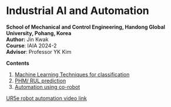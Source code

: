 # Industrial AI and Automation
**School of Mechanical and Control Engineering, Handong Global University, Pohang, Korea**   
**Author:** Jin Kwak   
**Course**: IAIA 2024-2   
**Advisor**: Professor YK Kim   


**Contents**   
   
1. [Machine Learning Techniques for classification](https://github.com/Kwak-Jin/IAIA/tree/master/Assignments/Assignment_FeautureExtraction_CWRUsmall)
2. [PHM/ RUL prediction](https://github.com/Kwak-Jin/IAIA/blob/master/Project/Industrial%20Classification%20and%20PHM/Drying%20Process%20RUL%20Estimation%20%26%20Classification%20using%20ML.pdf)
3. [Automation using co-robot](https://github.com/Kwak-Jin/IAIA/blob/master/Project/Robot%20Automation/Report_RobotAutomation.md) 

[UR5e robot automation video link](https://www.youtube.com/playlist?list=PLyLldKqQS-ljDFQ2j4H5K8Y90axQAUm27)
